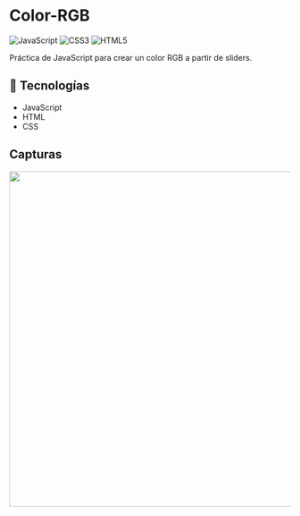 # Color-RGB

![JavaScript](https://img.shields.io/badge/Java%20Script-gray?style=for-the-badge&logo=javascript)
![CSS3](https://img.shields.io/badge/css3-gray?style=for-the-badge&logo=css3&logoColor=blue)
![HTML5](https://img.shields.io/badge/html5-gray?style=for-the-badge&logo=html5&logoColor=red)

Práctica de JavaScript para crear un color RGB a partir de sliders.

## 🚀 Tecnologías

- JavaScript
- HTML
- CSS

## Capturas

<img src="https://github.com/user-attachments/assets/d9b5032a-0859-4fcb-9a98-b16c06c75a3b" width="600px" />


